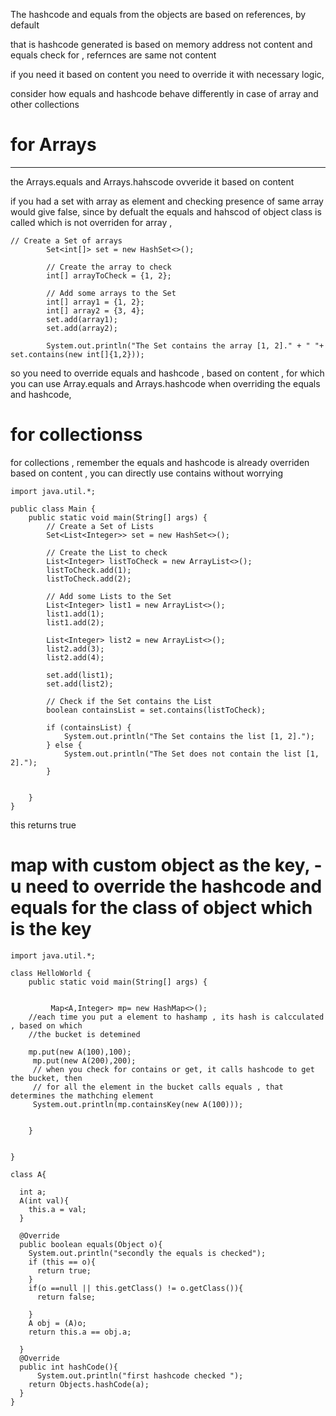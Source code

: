 The hashcode and equals from the objects are based on references, by default 


that is hashcode generated is  based on memory address not content and equals check for ,  refernces are same not content

if you need it based on content you need to override it with necessary logic, 

consider how equals and hashcode behave  differently   in case of array and other collections

# for Arrays 
  _________________
the Arrays.equals and Arrays.hahscode ovveride it based  on content 

if you had a set with array as element and checking presence of same array  would give false, since by defualt the equals and hahscod of object class is called
which is not overriden for array ,
```
// Create a Set of arrays
        Set<int[]> set = new HashSet<>();

        // Create the array to check
        int[] arrayToCheck = {1, 2};

        // Add some arrays to the Set
        int[] array1 = {1, 2};
        int[] array2 = {3, 4};
        set.add(array1);
        set.add(array2);

        System.out.println("The Set contains the array [1, 2]." + " "+ set.contains(new int[]{1,2}));
```
so you need to override  equals  and  hashcode , based on content , for  which you can use Array.equals and Arrays.hashcode when overriding the equals and hashcode, 



# for collectionss
for collections , remember the equals and hashcode is already overriden based on content ,  you can directly use contains without worrying

```
import java.util.*;

public class Main {
    public static void main(String[] args) {
        // Create a Set of Lists
        Set<List<Integer>> set = new HashSet<>();

        // Create the List to check
        List<Integer> listToCheck = new ArrayList<>();
        listToCheck.add(1);
        listToCheck.add(2);

        // Add some Lists to the Set
        List<Integer> list1 = new ArrayList<>();
        list1.add(1);
        list1.add(2);

        List<Integer> list2 = new ArrayList<>();
        list2.add(3);
        list2.add(4);

        set.add(list1);
        set.add(list2);

        // Check if the Set contains the List
        boolean containsList = set.contains(listToCheck);

        if (containsList) {
            System.out.println("The Set contains the list [1, 2]."); 
        } else {
            System.out.println("The Set does not contain the list [1, 2].");
        }


    }
}
```
this returns true


# map with custom  object as the key, - u need to override the hashcode and equals for the class of object which is the key



```
import java.util.*;

class HelloWorld {
    public static void main(String[] args) {
     
        
         Map<A,Integer> mp= new HashMap<>();
    //each time you put a element to hashamp , its hash is calcculated , based on which 
    //the bucket is detemined
    
    mp.put(new A(100),100);
     mp.put(new A(200),200);
     // when you check for contains or get, it calls hashcode to get the bucket, then 
     // for all the element in the bucket calls equals , that determines the mathching element
     System.out.println(mp.containsKey(new A(100)));
  

    }
    
   
}

class A{
  
  int a;
  A(int val){
    this.a = val;
  }
  
  @Override
  public boolean equals(Object o){
    System.out.println("secondly the equals is checked");
    if (this == o){
      return true;
    }
    if(o ==null || this.getClass() != o.getClass()){
      return false;
      
    }
    A obj = (A)o;
    return this.a == obj.a;
    
  }
  @Override
  public int hashCode(){
      System.out.println("first hashcode checked ");
    return Objects.hashCode(a);
  }
}
